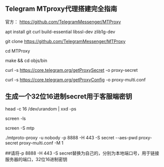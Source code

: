 ## Telegram MTproxy代理搭建完全指南
官方：
https://github.com/TelegramMessenger/MTProxy

apt install git curl build-essential libssl-dev zlib1g-dev

git clone https://github.com/TelegramMessenger/MTProxy

cd MTProxy

make && cd objs/bin

curl -s https://core.telegram.org/getProxySecret -o proxy-secret

curl -s https://core.telegram.org/getProxyConfig -o proxy-multi.conf

## 生成一个32位16进制secret用于客服端密钥
head -c 16 /dev/urandom | xxd -ps

screen -ls

screen -S mtp

./mtproto-proxy -u nobody -p 8888 -H 443 -S secret --aes-pwd proxy-secret proxy-multi.conf -M 1

##请将-p 8888 -H 443 -S secret替换为自己的，分别为本地端口号，用于链接服务器的端口，32位16进制密钥

